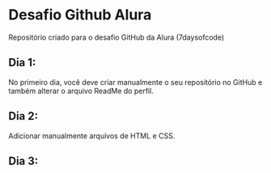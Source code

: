 # Desafio Github Alura
Repositório criado para o desafio GitHub da Alura (7daysofcode)


## Dia 1: 
No primeiro dia, você deve criar manualmente o seu repositório no GitHub e também alterar o arquivo ReadMe do perfil.

## Dia 2:
Adicionar manualmente arquivos de HTML e CSS.

## Dia 3:

